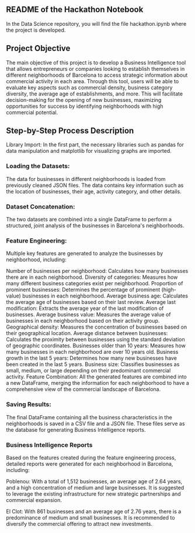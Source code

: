 ## README of the Hackathon Notebook
In the Data Science repository, you will find the file hackathon.ipynb where the project is developed.

## Project Objective
The main objective of this project is to develop a Business Intelligence tool that allows entrepreneurs or companies looking to establish themselves in different neighborhoods of Barcelona to access strategic information about commercial activity in each area. Through this tool, users will be able to evaluate key aspects such as commercial density, business category diversity, the average age of establishments, and more. This will facilitate decision-making for the opening of new businesses, maximizing opportunities for success by identifying neighborhoods with high commercial potential.

## Step-by-Step Process Description
Library Import:
In the first part, the necessary libraries such as pandas for data manipulation and matplotlib for visualizing graphs are imported.

### Loading the Datasets:
The data for businesses in different neighborhoods is loaded from previously cleaned JSON files. The data contains key information such as the location of businesses, their age, activity category, and other details.

### Dataset Concatenation:
The two datasets are combined into a single DataFrame to perform a structured, joint analysis of the businesses in Barcelona's neighborhoods.

### Feature Engineering:
Multiple key features are generated to analyze the businesses by neighborhood, including:

Number of businesses per neighborhood: Calculates how many businesses there are in each neighborhood.
Diversity of categories: Measures how many different business categories exist per neighborhood.
Proportion of prominent businesses: Determines the percentage of prominent (high-value) businesses in each neighborhood.
Average business age: Calculates the average age of businesses based on their last review.
Average last modification: Extracts the average year of the last modification of businesses.
Average business value: Measures the average value of businesses in each neighborhood based on their activity group.
Geographical density: Measures the concentration of businesses based on their geographical location.
Average distance between businesses: Calculates the proximity between businesses using the standard deviation of geographic coordinates.
Businesses older than 10 years: Measures how many businesses in each neighborhood are over 10 years old.
Business growth in the last 5 years: Determines how many new businesses have been created in the last 5 years.
Business size: Classifies businesses as small, medium, or large depending on their predominant commercial activity.
Feature Combination:
All the generated features are combined into a new DataFrame, merging the information for each neighborhood to have a comprehensive view of the commercial landscape of Barcelona.

### Saving Results:
The final DataFrame containing all the business characteristics in the neighborhoods is saved in a CSV file and a JSON file. These files serve as the database for generating Business Intelligence reports.

### Business Intelligence Reports
Based on the features created during the feature engineering process, detailed reports were generated for each neighborhood in Barcelona, including:

Poblenou: With a total of 1,512 businesses, an average age of 2.64 years, and a high concentration of medium and large businesses. It is suggested to leverage the existing infrastructure for new strategic partnerships and commercial expansion.

El Clot: With 861 businesses and an average age of 2.76 years, there is a predominance of medium and small businesses. It is recommended to diversify the commercial offering to attract new investments.
